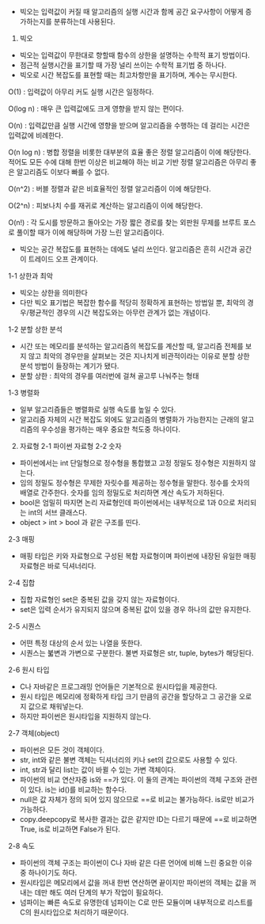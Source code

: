 - 빅오는 입력값이 커질 때 알고리즘의 실행 시간과 함께 공간 요구사항이 어떻게 증가하는지를 분류하는데 사용된다.

1. 빅오
- 빅오는 입력값이 무한대로 향할때 함수의 상한을 설명하는 수학적 표기 방법이다.
- 점근적 실행시간을 표기할 때 가장 널리 쓰이는 수학적 표기법 중 하나다.
- 빅오로 시간 복잡도를 표현할 때는 최고차항만을 표기하며, 계수는 무시한다.

O(1) : 입력값이 아무리 커도 실행 시간은 일정하다.

O(log n) : 매우 큰 입력값에도 크게 영향을 받지 않는 편이다.

O(n) : 입력값만큼 실행 시간에 영향을 받으며 알고리즘을 수행하는 데 걸리는 시간은 입력값에 비례한다.

O(n log n) : 병합 정렬을 비롯한 대부분의 효율 좋은 정렬 알고리즘이 이에 해당한다.
적어도 모든 수에 대해 한번 이상은 비교해야 하는 비교 기반 정렬 알고리즘은 아무리 좋은 알고리즘도 이보다 빠를 수 없다.

O(n^2) : 버블 정렬과 같은 비효율적인 정렬 알고리즘이 이에 해당한다.

O(2^n) : 피보나치 수를 재귀로 계산하는 알고리즘이 이에 해당한다.

O(n!) : 각 도시를 방문하고 돌아오는 가장 짧은 경로를 찾는 외판원 무제를 브루트 포스로 풀이할 때가 이에 해당하며 가장 느린 알고리즘이다.

- 빅오는 공간 복잡도를 표현하는 데에도 널리 쓰인다. 알고리즘은 흔히 시간과 공간이 트레이드 오프 관계이다.

1-1 상한과 최악

- 빅오는 상한을 의미한다
- 다만 빅오 표기법은 복잡한 함수를 적당히 정확하게 표현하는 방법일 뿐, 최악의 경우/평균적인 경우의 시간 복잡도와는 아무런 관계가 없는 개념이다.

1-2 분할 상한 분석
- 시간 또는 메모리를 분석하는 알고리즘의 복잡도를 계산할 때, 알고리즘 전체를 보지 않고 최악의 경우만을 살펴보는 것은 지나치게 비관적이라는 이유로 분할 상한 분석 방법이 들장하는 계기가 됐다.
- 분할 상한 : 최악의 경우를  여러번에 걸쳐 골고루 나눠주는 형태

1-3 병렬화
- 일부 알고리즘들은 병렬화로 실행 속도를 높일 수 있다.
- 알고리즘 자체의 시간 복잡도 외에도 알고리즘의 병렬화가 가능한지는 근래의 알고리즘의 우수성을 평가하는 매우 중요한 척도중 하나이다.

2. 자료형
2-1 파이썬 자료형
2-2 숫자
- 파이썬에서는 int 단일형으로 정수형을 통합했고 고정 정밀도 정수형은 지원하지 않는다.
- 임의 정밀도 정수형은 무제한 자릿수를 제공하는 정수형을 말한다. 정수를 숫자의 배열로 간주한다. 숫자를 임의 정밀도로 처리하면 계산 속도가 저하된다.
- bool은 엄밀히 따지면 논리 자료형인데 파이썬에서는 내부적으로 1과 0으로 처리되는 int의 서브 클래스다.
- object > int > bool 과 같은 구조를 띤다.

2-3 매핑
- 매핑 타입은 키와 자료형으로 구성된 복합 자료형이며 파이썬에 내장된 유일한 매핑 자료형은 바로 딕셔너리다.

2-4 집합
- 집합 자료형인 set은 중복된 값을 갖지 않는 자료형이다.
- set은 입력 순서가 유지되지 않으며 중복된 값이 있을 경우 하나의 값만 유지한다.

2-5 시퀀스
- 어떤 특정 대상의 순서 있는 나열을 뜻한다.
- 시퀀스는 붋변과 가변으로 구분한다. 불변 자료형은 str, tuple, bytes가 해당된다.

2-6 원시 타입
- C나 자바같은 프로그래밍 언어들은 기본적으로 원시타입을 제공한다.
- 원시 타입은 메모리에 정확하게 타입 크기 만큼의 공간을 할당하고 그 공간을 오로지 값으로 채워넣는다.
- 하지만 파이썬은 원시타입을 지원하지 않는다.

2-7 객체(object)
- 파이썬은 모든 것이 객체이다.
- str, int와 같은 불변 객체는 딕셔너리의 키나 set의 값으로도 사용할 수 있다.
- int, str과 달리 list는 값이 바뀔 수 있는 가변 객체이다.
- 파이썬의 비교 연산자중 is와 ==가 있다. 이 둘의 관계는 파이썬의 객체 구조와 관련이 있다. is는 id()를 비교하는 함수다.
- null은 값 자체가 정의 되어 있지 않으므로 ==로 비교는 불가능하다. is로만 비교가 가능하다.
- copy.deepcopy로 복사한 결과는 값은 같지만 ID는 다르기 때문에 ==로 비교하면 True, is로 비교하면 False가 된다.

2-8 속도
- 파이썬의 객체 구조는 파이썬이 C나 자바 같은 다른 언어에 비해 느린 중요한 이유 중 하나이기도 하다.
- 원시타입은 메모리에서 값을 꺼내 한번 연산하면 끝이지만 파이썬의 객체는 값을 꺼내는 데만 해도 여러 단계의 부가 작업이 필요하다.
- 넘파이는 빠른 속도로 유명한데 넘파이는 C로 만든 모듈이며 내부적으로 리스트를 C의 원시타입으로 처리하기 때문이다.
